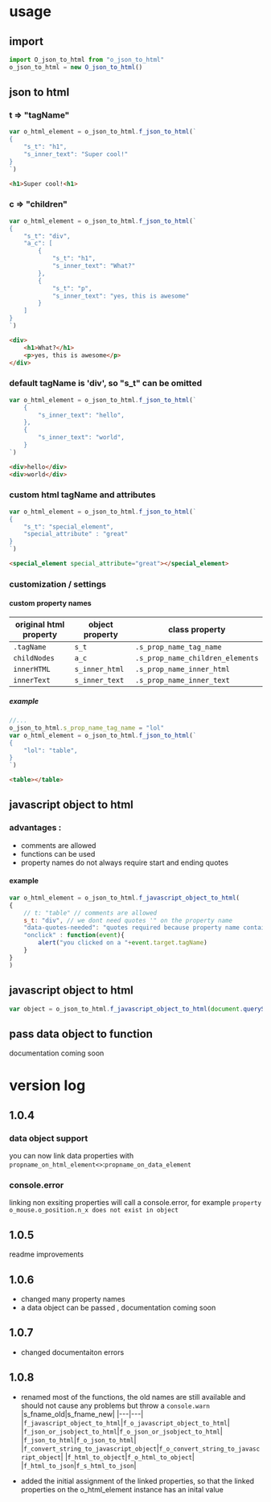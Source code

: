 
# usage

## import 
```javascript 
import O_json_to_html from "o_json_to_html"
o_json_to_html = new O_json_to_html()
```
## json to html
### t => "tagName"  
```javascript 
var o_html_element = o_json_to_html.f_json_to_html(`
{
    "s_t": "h1",
    "s_inner_text": "Super cool!"
}
`)
```
```html 
<h1>Super cool!<h1>
```
### c => "children"  
```javascript 
var o_html_element = o_json_to_html.f_json_to_html(`
{
    "s_t": "div",
    "a_c": [
        {
            "s_t": "h1",
            "s_inner_text": "What?"
        }, 
        {
            "s_t": "p",
            "s_inner_text": "yes, this is awesome"
        }
    ]
}
`)
```
```html 
<div>
    <h1>What?</h1>
    <p>yes, this is awesome</p>
</div>
```
### default tagName is 'div', so "s_t" can be omitted
```javascript 
var o_html_element = o_json_to_html.f_json_to_html(`
    {
        "s_inner_text": "hello",
    }, 
    {
        "s_inner_text": "world",
    }
`)
```
```html 
<div>hello</div>
<div>world</div>
```
### custom html tagName and attributes
```javascript 
var o_html_element = o_json_to_html.f_json_to_html(`
{
    "s_t": "special_element",
    "special_attribute" : "great"
}
`)
```
```html 
<special_element special_attribute="great"></special_element>
```
### customization / settings
#### custom property names
|original html property|object property|class property|
|---|---|---|
|`.tagName`|`s_t`|`.s_prop_name_tag_name`|
|`childNodes`|`a_c`|`.s_prop_name_children_elements`|
|`innerHTML`|`s_inner_html`|`.s_prop_name_inner_html`|
|`innerText`|`s_inner_text`|`.s_prop_name_inner_text`|
##### example
```javascript
//... 
o_json_to_html.s_prop_name_tag_name = "lol"
var o_html_element = o_json_to_html.f_json_to_html(`
{
    "lol": "table",
}
`)
```
```html 
<table></table>
```
## javascript object to html 
### advantages : 
- comments are allowed
- functions can be used
- property names do not always require start and ending quotes
#### example 
```javascript 
var o_html_element = o_json_to_html.f_javascript_object_to_html(
{
    // t: "table" // comments are allowed
    s_t: "div", // we dont need quotes '" on the property name
    "data-quotes-needed": "quotes required because property name contains dash (-)"
    "onclick" : function(event){
        alert("you clicked on a "+event.target.tagName)
    }
}
)
```

## javascript object to html 
```javascript 
var object = o_json_to_html.f_javascript_object_to_html(document.querySelector("body"))
```

## pass data object to function 
documentation coming soon 

# version log

## 1.0.4
### data object support
you can now link data properties with `propname_on_html_element<>`:`propname_on_data_element`


### console.error 
linking non exsiting properties will call a console.error, for example `property o_mouse.o_position.n_x does not exist in object`

## 1.0.5
readme improvements 

## 1.0.6 
- changed many property names
- a data object can be passed , documentation coming soon 

## 1.0.7 
- changed documentaiton errors

## 1.0.8 
- renamed most of the functions, the old names are still available and should not cause any problems but throw a `console.warn`
|s_fname_old|s_fname_new|
|---|---|
|`f_javascript_object_to_html`|`f_o_javascript_object_to_html`|
|`f_json_or_jsobject_to_html`|`f_o_json_or_jsobject_to_html`|
|`f_json_to_html`|`f_o_json_to_html`|
|`f_convert_string_to_javascript_object`|`f_o_convert_string_to_javascript_object`|
|`f_html_to_object`|`f_o_html_to_object`|
|`f_html_to_json`|`f_s_html_to_json`|

- added the initial assignment of the linked properties, so that the linked properties on the o_html_element instance has an inital value